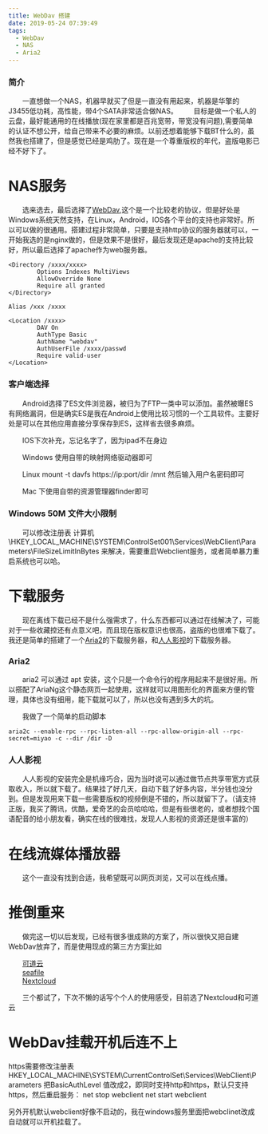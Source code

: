 ```yaml
---
title: WebDav 搭建
date: 2019-05-24 07:39:49
tags:
  - WebDav
  - NAS
  - Aria2
---
```


### 简介

&emsp;&emsp;一直想做一个NAS，机器早就买了但是一直没有用起来，机器是华擎的J3455低功耗，高性能，带4个SATA非常适合做NAS。
&emsp;&emsp;目标是做一个私人的云盘，最好能通用的在线播放(现在家里都是百兆宽带，带宽没有问题),需要简单的认证不想公开，给自己带来不必要的麻烦。以前还想着能够下载BT什么的，虽然我也搭建了，但是感觉已经是鸡肋了。现在是一个尊重版权的年代，盗版电影已经不好下了。

<!-- more -->

# NAS服务

&emsp;&emsp;选来选去，最后选择了[WebDav](https://baike.baidu.com/item/WebDAV/4610909),这个是一个比较老的协议，但是好处是Windows系统天然支持，在Linux，Android，IOS各个平台的支持也非常好。所以可以做的很通用。搭建过程非常简单，只要是支持http协议的服务器就可以，一开始我选的是nginx做的，但是效果不是很好，最后发现还是apache的支持比较好，所以最后选择了apache作为web服务器。

```
<Directory /xxxx/xxxx>
        Options Indexes MultiViews
        AllowOverride None
        Require all granted
</Directory>

Alias /xxx /xxxx

<Location /xxxx>
        DAV On
        AuthType Basic
        AuthName "webdav"
        AuthUserFile /xxxx/passwd
        Require valid-user
</Location>
```

### 客户端选择

&emsp;&emsp;Android选择了ES文件浏览器，被归为了FTP一类中可以添加。虽然被曝ES有网络漏洞，但是确实ES是我在Android上使用比较习惯的一个工具软件。主要好处是可以在其他应用直接分享保存到ES，这样省去很多麻烦。

&emsp;&emsp;IOS下次补充，忘记名字了，因为ipad不在身边

&emsp;&emsp;Windows 使用自带的映射网络驱动器即可

&emsp;&emsp;Linux mount -t davfs https://ip:port/dir /mnt  然后输入用户名密码即可

&emsp;&emsp;Mac 下使用自带的资源管理器finder即可


### Windows 50M 文件大小限制
&emsp;&emsp;可以修改注册表 计算机\HKEY_LOCAL_MACHINE\SYSTEM\ControlSet001\Services\WebClient\Parameters\FileSizeLimitInBytes 来解决，需要重启Webclient服务，或者简单暴力重启系统也可以哈。


# 下载服务

&emsp;&emsp;现在离线下载已经不是什么强需求了，什么东西都可以通过在线解决了，可能对于一些收藏控还有点意义吧，而且现在版权意识也很高，盗版的也很难下载了。我还是简单的搭建了一个[Aria2](https://aria2.github.io)的下载服务器，和[人人影视](http://www.zmz2019.com/)的下载服务器。

### Aria2

&emsp;&emsp;aria2 可以通过 apt 安装，这个只是一个命令行的程序用起来不是很好用。所以搭配了AriaNg这个静态网页一起使用，这样就可以用图形化的界面来方便的管理，具体也没有细用，能下载就可以了，所以也没有遇到多大的坑。

&emsp;&emsp;我做了一个简单的启动脚本
```
aria2c --enable-rpc --rpc-listen-all --rpc-allow-origin-all --rpc-secret=miyao -c --dir /dir -D
```

### 人人影视

&emsp;&emsp;人人影视的安装完全是机缘巧合，因为当时说可以通过做节点共享带宽方式获取收入，所以就下载了。结果挂了好几天，自动下载了好多内容，半分钱也没分到。但是发现用来下载一些需要版权的视频倒是不错的，所以就留下了。（请支持正版，我买了腾讯，优酷，爱奇艺的会员哈哈哈，但是有些很老的，或者想找个国语配音的给小朋友看，确实在线的很难找，发现人人影视的资源还是很丰富的）

# 在线流媒体播放器

&emsp;&emsp;这个一直没有找到合适，我希望既可以网页浏览，又可以在线点播。

# 推倒重来

&emsp;&emsp;做完这一切以后发现，已经有很多很成熟的方案了，所以很快又把自建WebDav放弃了，而是使用现成的第三方方案比如

&emsp;&emsp;[可道云](https://kodcloud.com/)  
&emsp;&emsp;[seafile](https://www.seafile.com/home/)  
&emsp;&emsp;[Nextcloud](https://nextcloud.com/)  

&emsp;&emsp;三个都试了，下次不懒的话写个个人的使用感受，目前选了Nextcloud和可道云


# WebDav挂载开机后连不上
https需要修改注册表
HKEY_LOCAL_MACHINE\SYSTEM\CurrentControlSet\Services\WebClient\Parameters 
把BasicAuthLevel 值改成2，即同时支持http和https，默认只支持https，然后重启服务： 
net stop webclient 
net start webclient 

另外开机默认webclient好像不启动的，我在windows服务里面把webclinet改成自动就可以开机挂载了。
